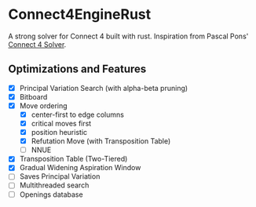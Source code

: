 # Connect4EngineRust
A strong solver for Connect 4 built with rust. Inspiration from Pascal Pons' [Connect 4 Solver](https://github.com/PascalPons/connect4).

## Optimizations and Features
- [x] Principal Variation Search (with alpha-beta pruning)
- [x] Bitboard
- [x] Move ordering
    - [x]  center-first to edge columns
    - [x]  critical moves first
    - [x]  position heuristic
    - [x] Refutation Move (with Transposition Table)
    - [ ] NNUE
- [x] Transposition Table (Two-Tiered)
- [x] Gradual Widening Aspiration Window
- [ ] Saves Principal Variation
- [ ] Multithreaded search
- [ ] Openings database
